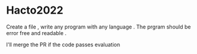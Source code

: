 # Hacto2022

Create a file , write any program with any language . The prgram should be error free and readable . 

I'll merge the PR if the code passes evaluation
